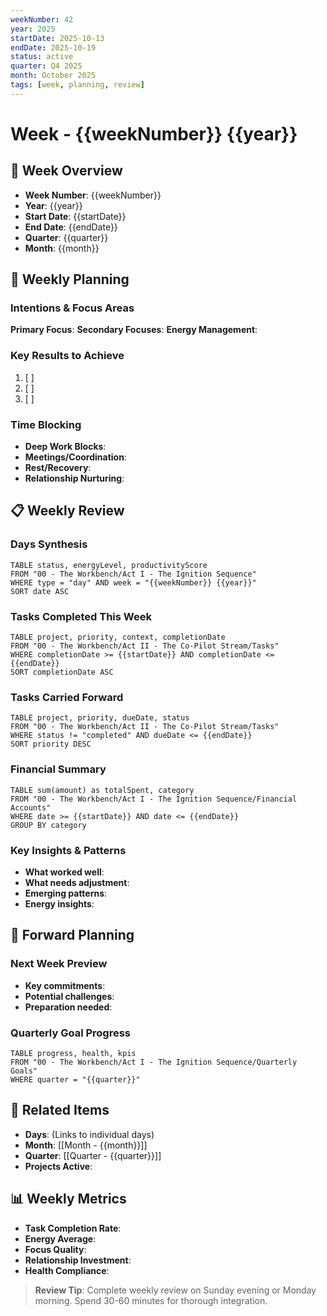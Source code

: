 ```yaml
---
weekNumber: 42
year: 2025
startDate: 2025-10-13
endDate: 2025-10-19
status: active
quarter: Q4 2025
month: October 2025
tags: [week, planning, review]
---
```


# Week - {{weekNumber}} {{year}}

## 📅 Week Overview
- **Week Number**: {{weekNumber}}
- **Year**: {{year}}
- **Start Date**: {{startDate}}
- **End Date**: {{endDate}}
- **Quarter**: {{quarter}}
- **Month**: {{month}}

## 🎯 Weekly Planning

### Intentions & Focus Areas
**Primary Focus**: 
**Secondary Focuses**: 
**Energy Management**: 

### Key Results to Achieve
1. [ ] 
2. [ ] 
3. [ ] 

### Time Blocking
- **Deep Work Blocks**: 
- **Meetings/Coordination**: 
- **Rest/Recovery**: 
- **Relationship Nurturing**: 

## 📋 Weekly Review

### Days Synthesis
```dataview
TABLE status, energyLevel, productivityScore
FROM "00 - The Workbench/Act I - The Ignition Sequence"
WHERE type = "day" AND week = "{{weekNumber}} {{year}}"
SORT date ASC
```

### Tasks Completed This Week
```dataview
TABLE project, priority, context, completionDate
FROM "00 - The Workbench/Act II - The Co-Pilot Stream/Tasks"
WHERE completionDate >= {{startDate}} AND completionDate <= {{endDate}}
SORT completionDate ASC
```

### Tasks Carried Forward
```dataview
TABLE project, priority, dueDate, status
FROM "00 - The Workbench/Act II - The Co-Pilot Stream/Tasks"
WHERE status != "completed" AND dueDate <= {{endDate}}
SORT priority DESC
```

### Financial Summary
```dataview
TABLE sum(amount) as totalSpent, category
FROM "00 - The Workbench/Act I - The Ignition Sequence/Financial Accounts"
WHERE date >= {{startDate}} AND date <= {{endDate}}
GROUP BY category
```

### Key Insights & Patterns
- **What worked well**: 
- **What needs adjustment**: 
- **Emerging patterns**: 
- **Energy insights**: 

## 🔄 Forward Planning

### Next Week Preview
- **Key commitments**: 
- **Potential challenges**: 
- **Preparation needed**: 

### Quarterly Goal Progress
```dataview
TABLE progress, health, kpis
FROM "00 - The Workbench/Act I - The Ignition Sequence/Quarterly Goals"
WHERE quarter = "{{quarter}}"
```

## 🔗 Related Items
- **Days**: (Links to individual days)
- **Month**: [[Month - {{month}}]]
- **Quarter**: [[Quarter - {{quarter}}]]
- **Projects Active**: 

## 📊 Weekly Metrics
- **Task Completion Rate**: 
- **Energy Average**: 
- **Focus Quality**: 
- **Relationship Investment**: 
- **Health Compliance**: 

> **Review Tip**: Complete weekly review on Sunday evening or Monday morning. Spend 30-60 minutes for thorough integration.